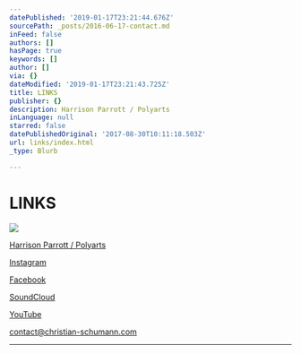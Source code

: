 ```yaml
---
datePublished: '2019-01-17T23:21:44.676Z'
sourcePath: _posts/2016-06-17-contact.md
inFeed: false
authors: []
hasPage: true
keywords: []
author: []
via: {}
dateModified: '2019-01-17T23:21:43.725Z'
title: LINKS
publisher: {}
description: Harrison Parrott / Polyarts
inLanguage: null
starred: false
datePublishedOriginal: '2017-08-30T10:11:18.503Z'
url: links/index.html
_type: Blurb

---
```

# LINKS
![](https://the-grid-user-content.s3-us-west-2.amazonaws.com/e87c01d7-4c07-4510-af4e-a17a7ceb5043.jpg)

[Harrison Parrott / Polyarts][0]

[Instagram][1]

[Facebook][2]

[SoundCloud][3]

[YouTube][4]

contact@christian-schumann.com

---



[0]: https://www.harrisonparrott.com/polyarts/artists/christian-schumann "Harrison Parrott"
[1]: https://www.instagram.com/instantchristianschumann/
[2]: https://www.facebook.com/ChristianSchumannOfficial/
[3]: https://soundcloud.com/christian-schumann-19
[4]: https://www.youtube.com/channel/UCj56p3tocTxOew_Gu_saDIQ